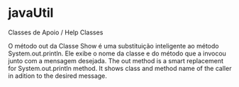 # javaUtil
Classes de Apoio / Help Classes

O método out da Classe Show é uma substituição inteligente ao método System.out.println. Ele exibe o nome da classe e do método que a invocou junto com a mensagem desejada.
The out method is a smart replacement for System.out.println method. It shows class and method name of the caller in adition to the desired message.
